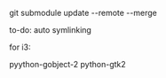 git submodule update --remote --merge

to-do:
    auto symlinking

for i3:

pyython-gobject-2
python-gtk2

